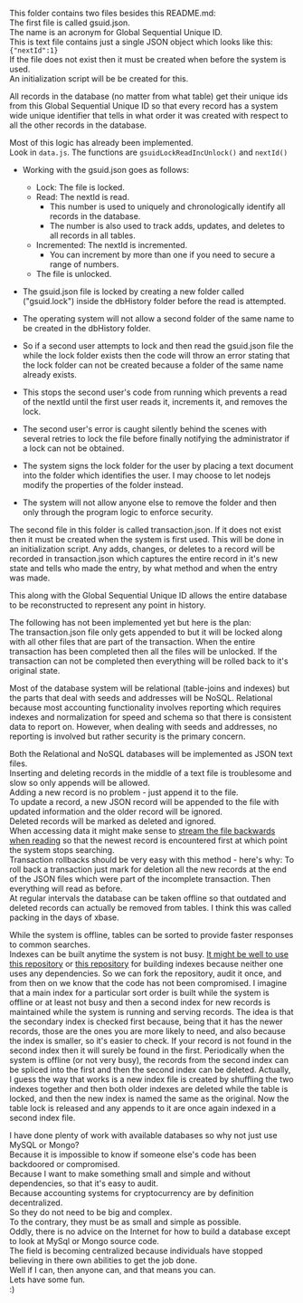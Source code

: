 This folder contains two files besides this README.md:  
The first file is called gsuid.json.  
The name is an acronym for Global Sequential Unique ID.  
This is text file contains just a single JSON object which looks like this: `{"nextId":1}`  
If the file does not exist then it must be created when before the system is used.  
An initialization script will be be created for this.  

All records in the database (no matter from what table) get their unique ids from this Global Sequential Unique ID so that every record has a system wide unique identifier that tells in what order it was created with respect to all the other records in the database.  

Most of this logic has already been implemented.  
Look in `data.js`. The functions are `gsuidLockReadIncUnlock()` and `nextId()`  

* Working with the gsuid.json goes as follows:  
  * Lock: The file is locked.  
  * Read: The nextId is read.  
    * This number is used to uniquely and chronologically identify all records in the database.  
    * The number is also used to track adds, updates, and deletes to all records in all tables.  
  * Incremented: The nextId is incremented.  
    * You can increment by more than one if you need to secure a range of numbers.  
  * The file is unlocked.  

* The gsuid.json file is locked by creating a new folder called ("gsuid.lock") inside the dbHistory folder before the read is attempted.  
* The operating system will not allow a second folder of the same name to be created in the dbHistory folder.  
* So if a second user attempts to lock and then read the gsuid.json file the while the lock folder exists then the code will throw an error stating that the lock folder can not be created because a folder of the same name already exists.  
* This stops the second user's code from running which prevents a read of the nextId until the first user reads it, increments it, and removes the lock.  
* The second user's error is caught silently behind the scenes with several retries to lock the file before finally notifying the administrator if a lock can not be obtained.  
* The system signs the lock folder for the user by placing a text document into the folder which identifies the user. I may choose to let nodejs modify the properties of the folder instead.  
* The system will not allow anyone else to remove the folder and then only through the program logic to enforce security.  

The second file in this folder is called transaction.json. If it does not exist then it must be created when the system is first used. This will be done in an initialization script. Any adds, changes, or deletes to a record will be recorded in transaction.json which captures the entire record in it's new state and tells who made the entry, by what method and when the entry was made.  

This along with the Global Sequential Unique ID allows the entire database to be reconstructed to represent any point in history.  

The following has not been implemented yet but here is the plan:  
The transaction.json file only gets appended to but it will be locked along with all other files that are part of the transaction. When the entire transaction has been completed then all the files will be unlocked. If the transaction can not be completed then everything will be rolled back to it's original state.  

Most of the database system will be relational (table-joins and indexes) but the parts that deal with seeds and addresses will be NoSQL. Relational because most accounting functionality involves reporting which requires indexes and normalization for speed and schema so that there is consistent data to report on. However, when dealing with seeds and addresses, no reporting is involved but rather security is the primary concern.  

Both the Relational and NoSQL databases will be implemented as JSON text files.  
Inserting and deleting records in the middle of a text file is troublesome and slow so only appends will be allowed.  
Adding a new record is no problem - just append it to the file.  
To update a record, a new JSON record will be appended to the file with updated information and the older record will be ignored.  
Deleted records will be marked as deleted and ignored.  
When accessing data it might make sense to [stream the file backwards when reading](https://github.com/dominictarr/fs-reverse) so that the newest record is encountered first at which point the system stops searching.  
Transaction rollbacks should be very easy with this method - here's why: To roll back a transaction just mark for deletion all the new records at the end of the JSON files which were part of the incomplete transaction. Then everything will read as before.  
At regular intervals the database can be taken offline so that outdated and deleted records can actually be removed from tables. 
I think this was called packing in the days of xbase.  

While the system is offline, tables can be sorted to provide faster responses to common searches.  
Indexes can be built anytime the system is not busy. [It might be well to use this repository](https://github.com/nextapps-de/flexsearch) or [this repository](https://github.com/nextapps-de/bulksearch) for building indexes because neither one uses any dependencies. So we can fork the repository, audit it once, and from then on we know that the code has not been compromised. I imagine that a main index for a particular sort order is built while the system is offline or at least not busy and then a second index for new records is maintained while the system is running and serving records. The idea is that the secondary index is checked first because, being that it has the newer records, those are the ones you are more likely to need, and also because the index is smaller, so it's easier to check. If your record is not found in the second index then it will surely be found in the first. Periodically when the system is offline (or not very busy), the records from the second index can be spliced into the first and then the second index can be deleted. Actually, I guess the way that works is a new index file is created by shuffling the two indexes together and then both older indexes are deleted while the table is locked, and then the new index is named the same as the original. Now the table lock is released and any appends to it are once again indexed in a second index file.

I have done plenty of work with available databases so why not just use MySQL or Mongo?  
Because it is impossible to know if someone else's code has been backdoored or compromised.  
Because I want to make something small and simple and without dependencies, so that it's easy to audit.  
Because accounting systems for cryptocurrency are by definition decentralized.  
So they do not need to be big and complex.  
To the contrary, they must be as small and simple as possible.  
Oddly, there is no advice on the Internet for how to build a database except to look at MySql or Mongo source code.  
The field is becoming centralized because individuals have stopped believing in there own abilities to get the job done.  
Well if I can, then anyone can, and that means you can.  
Lets have some fun.   
:)

